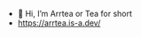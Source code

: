 - 👋 Hi, I’m Arrtea or Tea for short
- https://arrtea.is-a.dev/

<!---
ARpt21/ARpt21 is a ✨ special ✨ repository because its `README.md` (this file) appears on your GitHub profile.
You can click the Preview link to take a look at your changes.
--->
